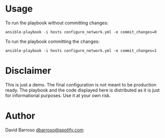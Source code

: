 # Usage

To run the playbook without committing changes:

    ansible-playbook -i hosts configure_network.yml -e commit_changes=0

To run the playbook committing the changes:

    ansible-playbook -i hosts configure_network.yml -e commit_changes=1

# Disclaimer

This is just a demo. The final configuration is not meant to be production ready. The playbook and the code displayed here is distributed as it is just for informational purposes. Use it at your own risk.

# Author

David Barroso <dbarroso@spotify.com>
